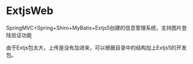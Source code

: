 # ExtjsWeb
SpringMVC+Spring+Shiro+MyBatis+Extjs5创建的信息管理系统，支持图片登陆验证功能


由于Extjs包太大，上传是没有加进来，可以根据目录中的结构加上Extjs5的开发包。
